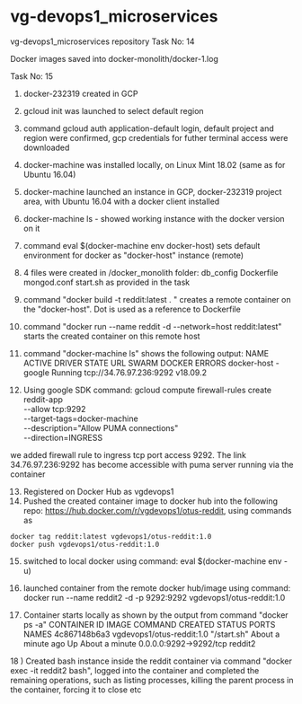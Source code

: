# vg-devops1_microservices
vg-devops1_microservices repository
Task No: 14

Docker images saved into docker-monolith/docker-1.log

Task No: 15
1) docker-232319 created in GCP
2) gcloud init was launched to select default region 
3) command gcloud auth application-default login, default project and region were confirmed, gcp credentials for futher terminal access were downloaded
4) docker-machine was installed locally, on Linux Mint 18.02 (same as for Ubuntu 16.04)
5) docker-machine launched an instance in GCP, docker-232319 project area, with Ubuntu 16.04 with a docker client installed
6) docker-machine ls - showed working instance with the docker version on it
7) command eval $(docker-machine env docker-host) sets default environment for docker as "docker-host" instance (remote)
8) 4 files were created in /docker_monolith folder:  db_config  Dockerfile  mongod.conf  start.sh as provided in the task
9) command "docker build -t reddit:latest . " creates a remote container on the "docker-host". Dot is used as a reference to Dockerfile
10) command "docker run --name reddit -d --network=host reddit:latest" starts the created container on this remote host
11) command "docker-machine ls" shows the following output:
NAME          ACTIVE   DRIVER   STATE     URL                       SWARM   DOCKER     ERRORS
docker-host   -        google   Running   tcp://34.76.97.236:9292           v18.09.2 

12) Using google SDK command: gcloud compute firewall-rules create reddit-app \
 --allow tcp:9292 \
 --target-tags=docker-machine \
 --description="Allow PUMA connections" \
 --direction=INGRESS 

 we added firewall rule to ingress tcp port access 9292. The link 34.76.97.236:9292 has become accessible with puma server running via the container

 13) Registered on Docker Hub as vgdevops1
 14) Pushed the created container image to docker hub into the following repo: https://hub.docker.com/r/vgdevops1/otus-reddit, using commands as

    docker tag reddit:latest vgdevops1/otus-reddit:1.0
    docker push vgdevops1/otus-reddit:1.0

 15) switched to local docker using command: eval $(docker-machine env -u)

 16) launched container from the remote docker hub/image using command:
 docker run --name reddit2 -d -p 9292:9292 vgdevops1/otus-reddit:1.0

 17) Container starts locally as shown by the output from command "docker ps -a"
 CONTAINER ID        IMAGE                       COMMAND             CREATED              STATUS              PORTS                    NAMES
4c867148b6a3        vgdevops1/otus-reddit:1.0   "/start.sh"         About a minute ago   Up About a minute   0.0.0.0:9292->9292/tcp   reddit2
 
 18 ) Created bash instance inside the reddit container via command "docker exec -it reddit2 bash", logged into the container and completed the remaining operations, such as listing processes, killing the parent process in the container, forcing it to close etc